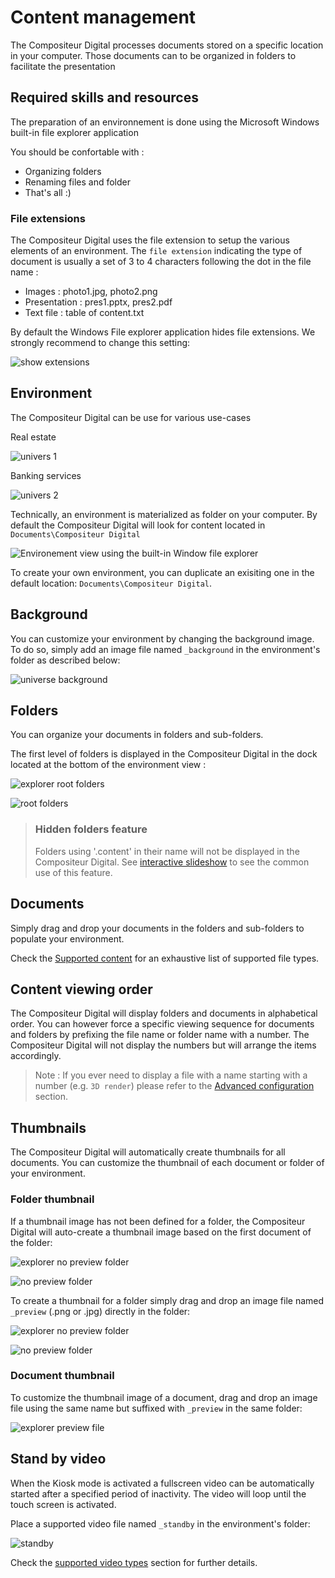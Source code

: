 # Content management

The Compositeur Digital processes documents stored on a specific location in your computer. Those documents can to be organized in folders to facilitate the presentation

## Required skills and resources

The preparation of an environnement is done using the Microsoft Windows built-in file explorer application

You should be confortable with : 

- Organizing folders 
- Renaming files and folder
- That's all :)

### File extensions

The Compositeur Digital uses the file extension to setup the various elements of an environment.  The `file extension` indicating the type of document is usually a set of 3 to 4 characters following the dot in the file name :

- Images : photo1.jpg, photo2.png
- Presentation : pres1.pptx, pres2.pdf
- Text file : table of content.txt

By default the Windows File explorer application hides file extensions. We strongly recommend to change this setting:

![show extensions](img/show_extensions.jpg)

## Environment

The Compositeur Digital can be use for various use-cases

Real estate

![univers 1](img/univers1.jpg)

Banking services

![univers 2](img/univers2.jpg)

Technically, an environment is materialized as folder on your computer. By default the Compositeur Digital will look for content located in `Documents\Compositeur Digital`

![Environement view using the built-in Window file explorer](img/explorer_univers.jpg)

To create your own environment, you can duplicate an exisiting one in the default location: `Documents\Compositeur Digital`.

## Background

You can customize your environment by changing the background image. To do so, simply add an image file named `_background` in the environment's folder as described below:

![universe background](img/explorer_background.jpg)

## Folders

You can organize your documents in folders and sub-folders. 

The first level of folders is displayed in the Compositeur Digital in the dock located at the bottom of the environment view : 

![explorer root folders](img/explorer_root_folders.jpg)

![root folders](img/root_folders.jpg)

>### <a name="contentFolder"></a> Hidden folders feature
>
>Folders using '.content' in their name will not be displayed in the Compositeur Digital.
>See [interactive slideshow](slideshow#interactive) to see the common use of this feature.

## Documents

Simply drag and drop your documents in the folders and sub-folders to populate your environment.

Check the [Supported content](content_types.md) for an exhaustive list of supported file types.

## Content viewing order

The Compositeur Digital will display folders and documents in alphabetical order. You can however force a specific viewing sequence for documents and folders by prefixing the file name or folder name with a number. The Compositeur Digital will not display the numbers but will arrange the items accordingly.

>Note : If you ever need to display a file with a name starting with a number (e.g. `3D render`) please refer to the [Advanced configuration](config#configuration_dun_document) section.

## Thumbnails 

The Compositeur Digital will automatically create thumbnails for all documents. You can customize the thumbnail of each document or folder of your environment.

### Folder thumbnail

If a thumbnail image has not been defined for a folder, the Compositeur Digital will auto-create a thumbnail image based on the first document of the folder:

![explorer no preview folder](img/explorer_nopreview_folder.jpg)

![no preview folder](img/nopreview_folder.jpg) 

To create a thumbnail for a folder simply drag and drop an image file named `_preview` (.png or .jpg) directly in the folder:

![explorer no preview folder](img/explorer_preview_folder.jpg)

![no preview folder](img/preview_folder.jpg) 

### Document thumbnail

To customize the thumbnail image of a document, drag and drop an image file using the same name but suffixed with `_preview` in the same folder:

![explorer preview file](img/explorer_preview_file.jpg)

## Stand by video

When the Kiosk mode is activated a fullscreen video can be automatically started after a specified period of inactivity. The video will loop until the touch screen is activated.

Place a supported video file named `_standby` in the environment's folder:

![standby](img/explorer_standby.jpg) 

Check the [supported video types](video.md) section for further details.
